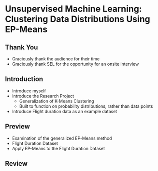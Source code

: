 # Unsupervised Machine Learning: Clustering Data Distributions Using EP-Means

## Thank You

- Graciously thank the audience for their time
- Graciously thank SEL for the opportunity for an onsite interview

## Introduction

- Introduce myself
- Introduce the Research Project
    - Generalization of K-Means Clustering
    - Built to function on probability distributions, rather than data points
- Introduce Flight duration data as an example dataset

## Preview

- Examination of the generalized EP-Means method
- Flight Duration Dataset
- Apply EP-Means to the Flight Duration Dataset

## Review
